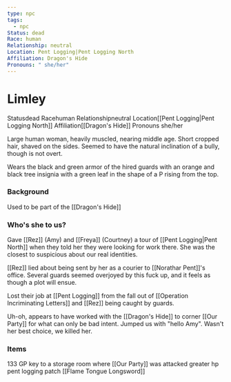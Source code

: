 ```yaml
---
type: npc
tags:
  - npc
Status: dead
Race: human
Relationship: neutral
Location: Pent Logging|Pent Logging North
Affiliation: Dragon's Hide
Pronouns: " she/her"
---
```


# Limley
<span class="dataview inline-field"><span class="inline-field-key">Status</span><span class="inline-field-value">dead</span></span>
<span class="dataview inline-field"><span class="inline-field-key">Race</span><span class="inline-field-value">human</span></span>
<span class="dataview inline-field"><span class="inline-field-key">Relationship</span><span class="inline-field-value">neutral</span></span>
<span class="dataview inline-field"><span class="inline-field-key">Location</span><span class="inline-field-value">[[Pent Logging|Pent Logging North]]</span></span>
<span class="dataview inline-field"><span class="inline-field-key">Affiliation</span><span class="inline-field-value">[[Dragon's Hide]]</span></span>
<span class="dataview inline-field"><span class="inline-field-key">Pronouns</span><span class="inline-field-value"> she/her</span></span>

Large human woman, heavily muscled, nearing middle age. Short cropped hair, shaved on the sides. Seemed to have the natural inclination of a bully, though is not overt.

Wears the black and green armor of the hired guards with an orange and black tree insignia with a green leaf in the shape of a P rising from the top. 

### Background
Used to be part of the [[Dragon's Hide]]

### Who's she to us? 
Gave [[Rez]] (Amy) and [[Freya]] (Courtney) a tour of [[Pent Logging|Pent North]] when they told her they were looking for work there. She was the closest to suspicious about our real identities. 

[[Rez]] lied about being sent by her as a courier to [[Norathar Pent]]'s office. Several guards seemed overjoyed by this fuck up, and it feels as though a plot will ensue.  

Lost their job at [[Pent Logging]] from the fall out of [[Operation Incriminating Letters]] and [[Rez]] being caught by guards. 

Uh-oh, appears to have worked with the [[Dragon's Hide]] to corner [[Our Party]] for what can only be bad intent. Jumped us with "hello Amy". Wasn't her best choice, we killed her. 

### Items
133 GP
key to a storage room where [[Our Party]] was attacked
greater hp
pent logging patch
[[Flame Tongue Longsword]]